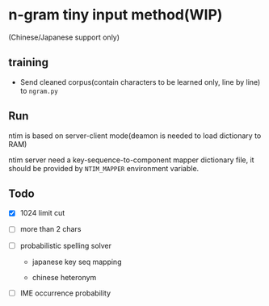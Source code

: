# n-gram tiny input method(WIP)

(Chinese/Japanese support only)

## training

* Send cleaned corpus(contain characters to be learned only, line by line) to `ngram.py`

## Run

ntim is based on server-client mode(deamon is needed to load dictionary to RAM)

ntim server need a key-sequence-to-component mapper dictionary file,
it should be provided by `NTIM_MAPPER` environment variable.

## Todo

* [x] 1024 limit cut

* [ ] more than 2 chars

* [ ] probabilistic spelling solver

	* japanese key seq mapping

	* chinese heteronym

* [ ] IME occurrence probability
